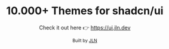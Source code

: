 <h1 align="center">10.000+ Themes for shadcn/ui</h1>
<p align="center">Check it out here 👉 <a href="https://ui.jln.dev">https://ui.jln.dev</a></p>

<p align="center">
<sub>
  Built by <a href="https://x.com/jlndev">JLN</a>
</sub>
</p>
